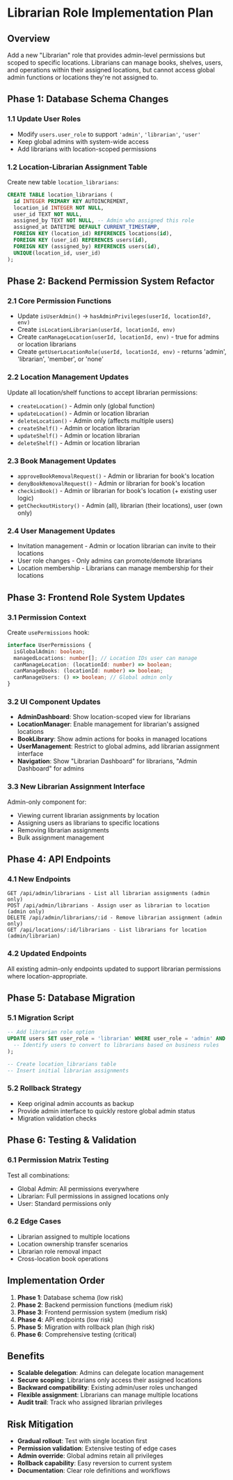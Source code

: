 # Librarian Role Implementation Plan

## Overview
Add a new "Librarian" role that provides admin-level permissions but scoped to specific locations. Librarians can manage books, shelves, users, and operations within their assigned locations, but cannot access global admin functions or locations they're not assigned to.

## Phase 1: Database Schema Changes

### 1.1 Update User Roles
- Modify `users.user_role` to support `'admin'`, `'librarian'`, `'user'`
- Keep global admins with system-wide access
- Add librarians with location-scoped permissions

### 1.2 Location-Librarian Assignment Table
Create new table `location_librarians`:
```sql
CREATE TABLE location_librarians (
  id INTEGER PRIMARY KEY AUTOINCREMENT,
  location_id INTEGER NOT NULL,
  user_id TEXT NOT NULL,
  assigned_by TEXT NOT NULL, -- Admin who assigned this role
  assigned_at DATETIME DEFAULT CURRENT_TIMESTAMP,
  FOREIGN KEY (location_id) REFERENCES locations(id),
  FOREIGN KEY (user_id) REFERENCES users(id),
  FOREIGN KEY (assigned_by) REFERENCES users(id),
  UNIQUE(location_id, user_id)
);
```

## Phase 2: Backend Permission System Refactor

### 2.1 Core Permission Functions
- Update `isUserAdmin()` → `hasAdminPrivileges(userId, locationId?, env)`
- Create `isLocationLibrarian(userId, locationId, env)`
- Create `canManageLocation(userId, locationId, env)` - true for admins or location librarians
- Create `getUserLocationRole(userId, locationId, env)` - returns 'admin', 'librarian', 'member', or 'none'

### 2.2 Location Management Updates
Update all location/shelf functions to accept librarian permissions:
- `createLocation()` - Admin only (global function)
- `updateLocation()` - Admin or location librarian
- `deleteLocation()` - Admin only (affects multiple users)
- `createShelf()` - Admin or location librarian
- `updateShelf()` - Admin or location librarian
- `deleteShelf()` - Admin or location librarian

### 2.3 Book Management Updates
- `approveBookRemovalRequest()` - Admin or librarian for book's location
- `denyBookRemovalRequest()` - Admin or librarian for book's location
- `checkinBook()` - Admin or librarian for book's location (+ existing user logic)
- `getCheckoutHistory()` - Admin (all), librarian (their locations), user (own only)

### 2.4 User Management Updates
- Invitation management - Admin or location librarian can invite to their locations
- User role changes - Only admins can promote/demote librarians
- Location membership - Librarians can manage membership for their locations

## Phase 3: Frontend Role System Updates

### 3.1 Permission Context
Create `usePermissions` hook:
```typescript
interface UserPermissions {
  isGlobalAdmin: boolean;
  managedLocations: number[]; // Location IDs user can manage
  canManageLocation: (locationId: number) => boolean;
  canManageBooks: (locationId: number) => boolean;
  canManageUsers: () => boolean; // Global admin only
}
```

### 3.2 UI Component Updates
- **AdminDashboard**: Show location-scoped view for librarians
- **LocationManager**: Enable management for librarian's assigned locations
- **BookLibrary**: Show admin actions for books in managed locations
- **UserManagement**: Restrict to global admins, add librarian assignment interface
- **Navigation**: Show "Librarian Dashboard" for librarians, "Admin Dashboard" for admins

### 3.3 New Librarian Assignment Interface
Admin-only component for:
- Viewing current librarian assignments by location
- Assigning users as librarians to specific locations
- Removing librarian assignments
- Bulk assignment management

## Phase 4: API Endpoints

### 4.1 New Endpoints
```
GET /api/admin/librarians - List all librarian assignments (admin only)
POST /api/admin/librarians - Assign user as librarian to location (admin only)
DELETE /api/admin/librarians/:id - Remove librarian assignment (admin only)
GET /api/locations/:id/librarians - List librarians for location (admin/librarian)
```

### 4.2 Updated Endpoints
All existing admin-only endpoints updated to support librarian permissions where location-appropriate.

## Phase 5: Database Migration

### 5.1 Migration Script
```sql
-- Add librarian role option
UPDATE users SET user_role = 'librarian' WHERE user_role = 'admin' AND id IN (
  -- Identify users to convert to librarians based on business rules
);

-- Create location_librarians table
-- Insert initial librarian assignments
```

### 5.2 Rollback Strategy
- Keep original admin accounts as backup
- Provide admin interface to quickly restore global admin status
- Migration validation checks

## Phase 6: Testing & Validation

### 6.1 Permission Matrix Testing
Test all combinations:
- Global Admin: All permissions everywhere
- Librarian: Full permissions in assigned locations only
- User: Standard permissions only

### 6.2 Edge Cases
- Librarian assigned to multiple locations
- Location ownership transfer scenarios
- Librarian role removal impact
- Cross-location book operations

## Implementation Order

1. **Phase 1**: Database schema (low risk)
2. **Phase 2**: Backend permission functions (medium risk)
3. **Phase 3**: Frontend permission system (medium risk)
4. **Phase 4**: API endpoints (low risk)
5. **Phase 5**: Migration with rollback plan (high risk)
6. **Phase 6**: Comprehensive testing (critical)

## Benefits

- **Scalable delegation**: Admins can delegate location management
- **Secure scoping**: Librarians only access their assigned locations
- **Backward compatibility**: Existing admin/user roles unchanged
- **Flexible assignment**: Librarians can manage multiple locations
- **Audit trail**: Track who assigned librarian privileges

## Risk Mitigation

- **Gradual rollout**: Test with single location first
- **Permission validation**: Extensive testing of edge cases
- **Admin override**: Global admins retain all privileges
- **Rollback capability**: Easy reversion to current system
- **Documentation**: Clear role definitions and workflows